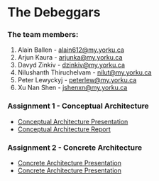 # The Debeggars

### The team members:
1. Alain Ballen - <alain612@my.yorku.ca>
2. Arjun Kaura - <arjunka@my.yorku.ca>
3. Davyd Zinkiv - <dzinkiv@my.yorku.ca>
4. Nilushanth Thiruchelvam - <nilut@my.yorku.ca>
5. Peter Lewyckyj - <peterlew@my.yorku.ca>
6. Xu Nan Shen - <jshenxn@my.yorku.ca>

### Assignment 1 - Conceptual Architecture
* <a href="https://dzinkiv.github.io/eecs4314/Assignment-1/Conceptual-Architecture-Presentation-(Debeggars).pdf" target="_blank">Conceptual Architecture Presentation</a>
* <a href="https://dzinkiv.github.io/eecs4314/Assignment-1/Conceptual-Architecture-Report-(Debeggars).pdf" target="_blank">Conceptual Architecture Report</a>

### Assignment 2 - Concrete Architecture
* [Concrete Architecture Presentation](https://docs.google.com/presentation/d/1D2jRzQpySvybB4Lm9j_hipoY5t9i8T2jC-XJNV3zM2c/edit?usp=sharing)
* <a href="https://dzinkiv.github.io/eecs4314/Assignment-2/Concrete-Architecture-Presentation-(Debeggars).pdf" target="_blank">Concrete Architecture Presentation</a>

